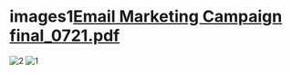 # images1[Email Marketing Campaign final_0721.pdf](https://github.com/ashmo1111/images1/files/12116457/Email.Marketing.Campaign.final_0721.pdf)
![2](https://github.com/ashmo1111/images1/assets/140140168/885fe1d9-ded5-4336-af76-658a98348536)
![1](https://github.com/ashmo1111/images1/assets/140140168/b05853e9-1f9f-4e63-8932-f3c2ae738a94)
